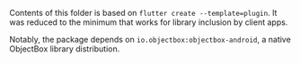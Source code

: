 Contents of this folder is based on `flutter create --template=plugin`.
It was reduced to the minimum that works for library inclusion by client apps.

Notably, the package depends on `io.objectbox:objectbox-android`, a native ObjectBox library distribution. 